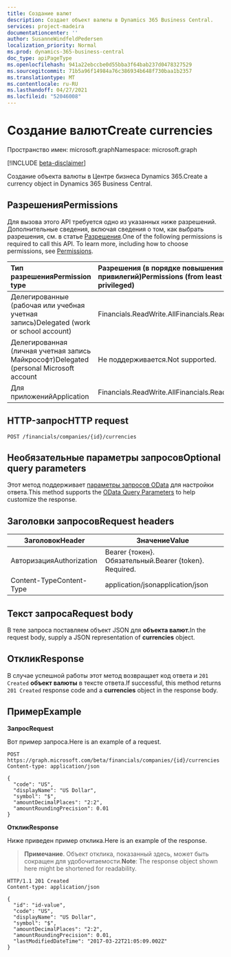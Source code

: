 ```yaml
---
title: Создание валют
description: Создает объект валюты в Dynamics 365 Business Central.
services: project-madeira
documentationcenter: ''
author: SusanneWindfeldPedersen
localization_priority: Normal
ms.prod: dynamics-365-business-central
doc_type: apiPageType
ms.openlocfilehash: 941a22ebccbe0d55bba3f64bab237d0478327529
ms.sourcegitcommit: 71b5a96f14984a76c386934b648f730baa1b2357
ms.translationtype: MT
ms.contentlocale: ru-RU
ms.lasthandoff: 04/27/2021
ms.locfileid: "52046008"
---
```

# <a name="create-currencies"></a><span data-ttu-id="4f6fe-103">Создание валют</span><span class="sxs-lookup"><span data-stu-id="4f6fe-103">Create currencies</span></span>

<span data-ttu-id="4f6fe-104">Пространство имен: microsoft.graph</span><span class="sxs-lookup"><span data-stu-id="4f6fe-104">Namespace: microsoft.graph</span></span>

[!INCLUDE [beta-disclaimer](../../includes/beta-disclaimer.md)]

<span data-ttu-id="4f6fe-105">Создание объекта валюты в Центре бизнеса Dynamics 365.</span><span class="sxs-lookup"><span data-stu-id="4f6fe-105">Create a currency object in Dynamics 365 Business Central.</span></span>

## <a name="permissions"></a><span data-ttu-id="4f6fe-106">Разрешения</span><span class="sxs-lookup"><span data-stu-id="4f6fe-106">Permissions</span></span>
<span data-ttu-id="4f6fe-p101">Для вызова этого API требуется одно из указанных ниже разрешений. Дополнительные сведения, включая сведения о том, как выбрать разрешения, см. в статье [Разрешения](/graph/permissions-reference).</span><span class="sxs-lookup"><span data-stu-id="4f6fe-p101">One of the following permissions is required to call this API. To learn more, including how to choose permissions, see [Permissions](/graph/permissions-reference).</span></span>

|<span data-ttu-id="4f6fe-109">Тип разрешения</span><span class="sxs-lookup"><span data-stu-id="4f6fe-109">Permission type</span></span> |<span data-ttu-id="4f6fe-110">Разрешения (в порядке повышения привилегий)</span><span class="sxs-lookup"><span data-stu-id="4f6fe-110">Permissions (from least to most privileged)</span></span>|
|:---------------|:------------------------------------------|
|<span data-ttu-id="4f6fe-111">Делегированные (рабочая или учебная учетная запись)</span><span class="sxs-lookup"><span data-stu-id="4f6fe-111">Delegated (work or school account)</span></span>|<span data-ttu-id="4f6fe-112">Financials.ReadWrite.All</span><span class="sxs-lookup"><span data-stu-id="4f6fe-112">Financials.ReadWrite.All</span></span> |
|<span data-ttu-id="4f6fe-113">Делегированная (личная учетная запись Майкрософт)</span><span class="sxs-lookup"><span data-stu-id="4f6fe-113">Delegated (personal Microsoft account</span></span>|<span data-ttu-id="4f6fe-114">Не поддерживается.</span><span class="sxs-lookup"><span data-stu-id="4f6fe-114">Not supported.</span></span>|
|<span data-ttu-id="4f6fe-115">Для приложений</span><span class="sxs-lookup"><span data-stu-id="4f6fe-115">Application</span></span>|<span data-ttu-id="4f6fe-116">Financials.ReadWrite.All</span><span class="sxs-lookup"><span data-stu-id="4f6fe-116">Financials.ReadWrite.All</span></span>|

## <a name="http-request"></a><span data-ttu-id="4f6fe-117">HTTP-запрос</span><span class="sxs-lookup"><span data-stu-id="4f6fe-117">HTTP request</span></span>
```http
POST /financials/companies/{id}/currencies
```

## <a name="optional-query-parameters"></a><span data-ttu-id="4f6fe-118">Необязательные параметры запросов</span><span class="sxs-lookup"><span data-stu-id="4f6fe-118">Optional query parameters</span></span>
<span data-ttu-id="4f6fe-119">Этот метод поддерживает [параметры запросов OData](/graph/query-parameters) для настройки ответа.</span><span class="sxs-lookup"><span data-stu-id="4f6fe-119">This method supports the [OData Query Parameters](/graph/query-parameters) to help customize the response.</span></span>

## <a name="request-headers"></a><span data-ttu-id="4f6fe-120">Заголовки запросов</span><span class="sxs-lookup"><span data-stu-id="4f6fe-120">Request headers</span></span>
|<span data-ttu-id="4f6fe-121">Заголовок</span><span class="sxs-lookup"><span data-stu-id="4f6fe-121">Header</span></span>         |<span data-ttu-id="4f6fe-122">Значение</span><span class="sxs-lookup"><span data-stu-id="4f6fe-122">Value</span></span>                    |
|---------------|-------------------------|
|<span data-ttu-id="4f6fe-123">Авторизация</span><span class="sxs-lookup"><span data-stu-id="4f6fe-123">Authorization</span></span>  |<span data-ttu-id="4f6fe-p102">Bearer {токен}. Обязательный.</span><span class="sxs-lookup"><span data-stu-id="4f6fe-p102">Bearer {token}. Required.</span></span>|
|<span data-ttu-id="4f6fe-126">Content-Type</span><span class="sxs-lookup"><span data-stu-id="4f6fe-126">Content-Type</span></span>   |<span data-ttu-id="4f6fe-127">application/json</span><span class="sxs-lookup"><span data-stu-id="4f6fe-127">application/json</span></span>         |

## <a name="request-body"></a><span data-ttu-id="4f6fe-128">Текст запроса</span><span class="sxs-lookup"><span data-stu-id="4f6fe-128">Request body</span></span>
<span data-ttu-id="4f6fe-129">В теле запроса поставляем объект JSON для **объекта валют.**</span><span class="sxs-lookup"><span data-stu-id="4f6fe-129">In the request body, supply a JSON representation of **currencies** object.</span></span>

## <a name="response"></a><span data-ttu-id="4f6fe-130">Отклик</span><span class="sxs-lookup"><span data-stu-id="4f6fe-130">Response</span></span>
<span data-ttu-id="4f6fe-131">В случае успешной работы этот метод возвращает код ответа и ```201 Created``` **объект валюты** в тексте ответа.</span><span class="sxs-lookup"><span data-stu-id="4f6fe-131">If successful, this method returns ```201 Created``` response code and a **currencies** object in the response body.</span></span>

## <a name="example"></a><span data-ttu-id="4f6fe-132">Пример</span><span class="sxs-lookup"><span data-stu-id="4f6fe-132">Example</span></span>

<span data-ttu-id="4f6fe-133">**Запрос**</span><span class="sxs-lookup"><span data-stu-id="4f6fe-133">**Request**</span></span>

<span data-ttu-id="4f6fe-134">Вот пример запроса.</span><span class="sxs-lookup"><span data-stu-id="4f6fe-134">Here is an example of a request.</span></span>

```http
POST https://graph.microsoft.com/beta/financials/companies/{id}/currencies
Content-type: application/json

{
  "code": "US",
  "displayName": "US Dollar",
  "symbol": "$",
  "amountDecimalPlaces": "2:2",
  "amountRoundingPrecision": 0.01
}
```

<span data-ttu-id="4f6fe-135">**Отклик**</span><span class="sxs-lookup"><span data-stu-id="4f6fe-135">**Response**</span></span>

<span data-ttu-id="4f6fe-136">Ниже приведен пример отклика.</span><span class="sxs-lookup"><span data-stu-id="4f6fe-136">Here is an example of the response.</span></span> 

> <span data-ttu-id="4f6fe-137">**Примечание**. Объект отклика, показанный здесь, может быть сокращен для удобочитаемости.</span><span class="sxs-lookup"><span data-stu-id="4f6fe-137">**Note**: The response object shown here might be shortened for readability.</span></span>

```http
HTTP/1.1 201 Created
Content-type: application/json

{
  "id": "id-value",
  "code": "US",
  "displayName": "US Dollar",
  "symbol": "$",
  "amountDecimalPlaces": "2:2",
  "amountRoundingPrecision": 0.01,
  "lastModifiedDateTime": "2017-03-22T21:05:09.002Z"
}

```


